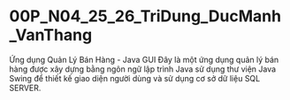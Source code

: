 # 00P_N04_25_26_TriDung_DucManh_VanThang

Ứng dụng Quản Lý Bán Hàng - Java GUI
Đây là một ứng dụng quản lý bán hàng được xây dựng bằng ngôn ngữ lập trình Java sử dụng thư viện Java Swing 
để thiết kế giao diện người dùng và sử dụng cơ sở dữ liệu SQL SERVER.
